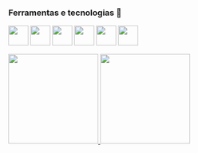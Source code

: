 ### Ferramentas e tecnologias :wrench:

<img src="https://cdn.jsdelivr.net/gh/devicons/devicon/icons/java/java-original-wordmark.svg" width="40" height="40" />  <img src="https://cdn.jsdelivr.net/gh/devicons/devicon/icons/spring/spring-original-wordmark.svg" width="40" height="40"/>  <img src="https://cdn.jsdelivr.net/gh/devicons/devicon/icons/mysql/mysql-original-wordmark.svg" width="40" height="40" />  <img src="https://cdn.jsdelivr.net/gh/devicons/devicon/icons/docker/docker-original-wordmark.svg" width="40" height="40"/>  <img src="https://cdn.jsdelivr.net/gh/devicons/devicon/icons/react/react-original-wordmark.svg" width="40" height="40" />  <img src="https://cdn.jsdelivr.net/gh/devicons/devicon/icons/nodejs/nodejs-original-wordmark.svg" width="40" height="40"/>
          
   
   
   
   
   
  
 <div>
      <a href="https://github.com/Digonil">
      <img height="180em" src="https://github-readme-stats.vercel.app/api/top-langs/?username=Digonil&layout=compact&langs_count=7&theme=dracula"/>
      <img height="180em" src="https://github-readme-stats.vercel.app/api?username=Digonil&show_icons=true&theme=dracula&include_all_commits=true&count_private=true"/>
 </div>
